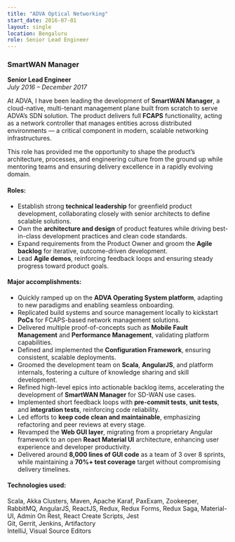 ```yaml
---
title: "ADVA Optical Networking"
start_date: 2016-07-01
layout: single
location: Bengaluru
role: Senior Lead Engineer
---
```


### SmartWAN Manager  
**Senior Lead Engineer**  
*July 2016 – December 2017*

At ADVA, I have been leading the development of **SmartWAN Manager**, a cloud-native, multi-tenant management plane built from scratch to serve ADVA’s SDN solution. The product delivers full **FCAPS** functionality, acting as a network controller that manages entities across distributed environments — a critical component in modern, scalable networking infrastructures.

This role has provided me the opportunity to shape the product’s architecture, processes, and engineering culture from the ground up while mentoring teams and ensuring delivery excellence in a rapidly evolving domain.

#### Roles:
- Establish strong **technical leadership** for greenfield product development, collaborating closely with senior architects to define scalable solutions.
- Own the **architecture and design** of product features while driving best-in-class development practices and clean code standards.
- Expand requirements from the Product Owner and groom the **Agile backlog** for iterative, outcome-driven development.
- Lead **Agile demos**, reinforcing feedback loops and ensuring steady progress toward product goals.

#### Major accomplishments:
- Quickly ramped up on the **ADVA Operating System platform**, adapting to new paradigms and enabling seamless onboarding.
- Replicated build systems and source management locally to kickstart **PoCs** for FCAPS-based network management solutions.
- Delivered multiple proof-of-concepts such as **Mobile Fault Management** and **Performance Management**, validating platform capabilities.
- Defined and implemented the **Configuration Framework**, ensuring consistent, scalable deployments.
- Groomed the development team on **Scala**, **AngularJS**, and platform internals, fostering a culture of knowledge sharing and skill development.
- Refined high-level epics into actionable backlog items, accelerating the development of **SmartWAN Manager** for SD-WAN use cases.
- Implemented short feedback loops with **pre-commit tests**, **unit tests**, and **integration tests**, reinforcing code reliability.
- Led efforts to **keep code clean and maintainable**, emphasizing refactoring and peer reviews at every stage.
- Revamped the **Web GUI layer**, migrating from a proprietary Angular framework to an open **React Material UI** architecture, enhancing user experience and developer productivity.
- Delivered around **8,000 lines of GUI code** as a team of 3 over 8 sprints, while maintaining a **70%+ test coverage** target without compromising delivery timelines.

#### Technologies used:
Scala, Akka Clusters, Maven, Apache Karaf, PaxExam, Zookeeper, RabbitMQ, AngularJS, ReactJS, Redux, Redux Forms, Redux Saga, Material-UI, Admin On Rest, React Create Scripts, Jest  
Git, Gerrit, Jenkins, Artifactory  
IntelliJ, Visual Source Editors
